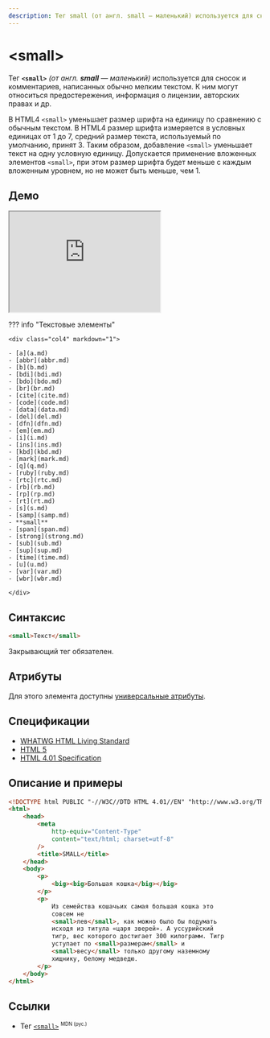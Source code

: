 ```yaml
---
description: Тег small (от англ. small — маленький) используется для сносок и комментариев, написанных обычно мелким текстом
---
```


# &lt;small&gt;

Тег **`<small>`** _(от англ. **small** — маленький)_ используется для сносок и комментариев, написанных обычно мелким текстом. К ним могут относиться предостережения, информация о лицензии, авторских правах и др.

В HTML4 `<small>` уменьшает размер шрифта на единицу по сравнению с обычным текстом. В HTML4 размер шрифта измеряется в условных единицах от 1 до 7, средний размер текста, используемый по умолчанию, принят 3. Таким образом, добавление `<small>` уменьшает текст на одну условную единицу. Допускается применение вложенных элементов `<small>`, при этом размер шрифта будет меньше с каждым вложенным уровнем, но не может быть меньше, чем 1.

## Демо

<iframe class="interactive is-tabbed-shorter-height" height="200" src="https://interactive-examples.mdn.mozilla.net/pages/tabbed/small.html" title="MDN Web Docs Interactive Example" loading="lazy" data-readystate="complete"></iframe>

??? info "Текстовые элементы"

    <div class="col4" markdown="1">

    - [a](a.md)
    - [abbr](abbr.md)
    - [b](b.md)
    - [bdi](bdi.md)
    - [bdo](bdo.md)
    - [br](br.md)
    - [cite](cite.md)
    - [code](code.md)
    - [data](data.md)
    - [del](del.md)
    - [dfn](dfn.md)
    - [em](em.md)
    - [i](i.md)
    - [ins](ins.md)
    - [kbd](kbd.md)
    - [mark](mark.md)
    - [q](q.md)
    - [ruby](ruby.md)
    - [rtc](rtc.md)
    - [rb](rb.md)
    - [rp](rp.md)
    - [rt](rt.md)
    - [s](s.md)
    - [samp](samp.md)
    - **small**
    - [span](span.md)
    - [strong](strong.md)
    - [sub](sub.md)
    - [sup](sup.md)
    - [time](time.md)
    - [u](u.md)
    - [var](var.md)
    - [wbr](wbr.md)

    </div>

## Синтаксис

```html
<small>Текст</small>
```

Закрывающий тег обязателен.

## Атрибуты

Для этого элемента доступны [универсальные атрибуты](uni-attr.md).

## Спецификации

-   [WHATWG HTML Living Standard](https://html.spec.whatwg.org/multipage/semantics.html#the-small-element)
-   [HTML 5](http://www.w3.org/TR/html5/semantics.html#the-small-element)
-   [HTML 4.01 Specification](http://www.w3.org/TR/html401/present/graphics.html#edef-SMALL)

## Описание и примеры

```html
<!DOCTYPE html PUBLIC "-//W3C//DTD HTML 4.01//EN" "http://www.w3.org/TR/html4/strict.dtd">
<html>
    <head>
        <meta
            http-equiv="Content-Type"
            content="text/html; charset=utf-8"
        />
        <title>SMALL</title>
    </head>
    <body>
        <p>
            <big><big>Большая кошка</big></big>
        </p>
        <p>
            Из семейства кошачьих самая большая кошка это
            совсем не
            <small>лев</small>, как можно было бы подумать
            исходя из титула «царя зверей». А уссурийский
            тигр, вес которого достигает 300 килограмм. Тигр
            уступает по <small>размерам</small> и
            <small>весу</small> только другому наземному
            хищнику, белому медведю.
        </p>
    </body>
</html>
```

## Ссылки

-   Тег [`<small>`](https://developer.mozilla.org/ru/docs/Web/HTML/Element/small) <sup><small>MDN (рус.)</small></sup>
